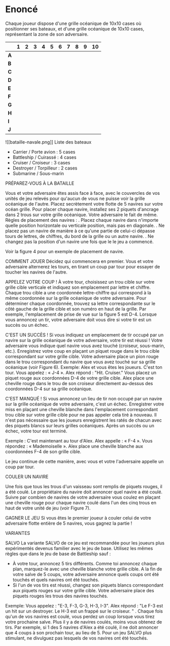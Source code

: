 
# Enoncé

Chaque joueur dispose d'une grille océanique de 10x10 cases où positionner ses bateaux, et d'une grille océanique de 10x10 cases, représentant la zone de son adversaire.

|  | 1 | 2 | 3 | 4 | 5 | 6 | 7 | 8 | 9 | 10 |
| ---- | ---- | ---- | ---- | ---- | ---- | ---- | ---- | ---- | ---- | ---- |
| **A** |  |  |  |  |  |  |  |  |  |  |
| **B** |  |  |  |  |  |  |  |  |  |  |
| **C** |  |  |  |  |  |  |  |  |  |  |
| **D** |  |  |  |  |  |  |  |  |  |  |
| **E** |  |  |  |  |  |  |  |  |  |  |
| **F** |  |  |  |  |  |  |  |  |  |  |
| **G** |  |  |  |  |  |  |  |  |  |  |
| **H** |  |  |  |  |  |  |  |  |  |  |
| **I** |  |  |  |  |  |  |  |  |  |  |
| **J** |  |  |  |  |  |  |  |  |  |  |
![[bataille-navale.png]]
Liste des bateaux
- Carrier / Porte avion :  5 cases
- Battleship / Cuirassé : 4 cases
- Cruiser / Croiseur : 3 cases
- Destroyer / Torpilleur : 2 cases
- Submarine / Sous-marin

PRÉPAREZ-VOUS À LA BATAILLE

Vous et votre adversaire êtes assis face à face, avec le couvercles de vos unités de jeu relevés pour qu'aucun de vous ne puisse voir la grille océanique de l'autre.
Placez secrètement votre flotte de 5 navires sur votre océan grille. Pour placer chaque navire, installez ses 2 piquets d'ancrage dans 2 trous sur votre grille océanique. Votre adversaire le fait de même.
Règles de placement des navires :
. Placez chaque navire dans n'importe quelle position horizontale ou verticale position, mais pas en diagonale.
. Ne placez pas un navire de manière à ce qu'une partie de celui-ci dépasse tours de lettres, de chiffres, du bord de la grille ou un autre navire.
. Ne changez pas la position d'un navire une fois que le le jeu a commencé.

Voir la figure 4 pour un exemple de placement de navire.

COMMENT JOUER
Décidez qui commencera en premier. Vous et votre adversaire alternerez les tours, en tirant un coup par tour pour essayer de toucher les navires de l'autre.

APPELEZ VOTRE COUP !
À votre tour, choisissez un trou cible sur votre grille cible verticale et indiquez son emplacement par lettre et chiffre.
Chaque trou cible a une coordonnée lettre-chiffre qui correspond à la même coordonnée sur la grille océanique de votre adversaire. Pour déterminer chaque coordonnée, trouvez sa lettre correspondante sur le côté gauche de la grille cible et son numéro en haut de la grille.
Par exemple, l'emplacement de prise de vue sur la figure 5 est D-4.
Lorsque vous annoncez un tir, votre adversaire doit vous dire si votre tir est un succès ou un échec.

C'EST UN SUCCÈS !
Si vous indiquez un emplacement de tir occupé par un navire sur la grille océanique de votre adversaire, votre tir est réussi ! Votre adversaire vous indique quel navire vous avez touché (croiseur, sous-marin, etc.). Enregistrez votre coup en plaçant un piquet rouge dans le trou cible correspondant sur votre grille cible. Votre adversaire place un pion rouge dans le trou correspondant du navire que vous avez touché sur sa grille océanique (voir Figure 6).
Exemple:
Alex et vous êtes les joueurs. C'est ton tour.
Vous appelez : « J-4 ».
Alex répond : "Hit. Cruiser."
Vous placez un piquet rouge aux coordonnées D-4 de votre grille cible. Alex place une cheville rouge dans le trou de son croiseur directement au-dessus des coordonnées D-4 sur sa grille océanique.

C'EST MANQUÉ !
Si vous annoncez un lieu de tir non occupé par un navire sur la grille océanique de votre adversaire, c'est un échec. Enregistrer votre miss en plaçant une cheville blanche dans l'emplacement correspondant trou cible sur votre grille cible pour ne pas appeler cela tiré à nouveau. Il n'est pas nécessaire que les joueurs enregistrent les ratés de chacun avec des piquets blancs sur leurs grilles océaniques.
Après un succès ou un échec, votre tour est terminé.

Exemple : C'est maintenant au tour d'Alex.
Alex appelle : « F-4 ».
Vous répondez : « Mademoiselle ».
Alex place une cheville blanche aux coordonnées F-4 de son
grille cible.

Le jeu continue de cette manière, avec vous et votre l'adversaire appelle un coup par tour.

COULER UN NAVIRE

Une fois que tous les trous d'un vaisseau sont remplis de piquets rouges, il a été coulé. Le propriétaire du navire doit annoncer quel navire a été coulé. Suivre par combien de navires de votre adversaire vous coulez en plaçant une cheville rouge pour chaque navire coulé dans l'un des cinq trous en haut de votre unité de jeu (voir Figure 7).

GAGNER LE JEU
Si vous êtes le premier joueur à couler celui de votre adversaire flotte entière de 5 navires, vous gagnez la partie !

VARIANTES

SALVO
La variante SALVO de ce jeu est recommandée pour les joueurs plus expérimentés devenus familier avec le jeu de base. Utilisez les mêmes règles que dans le jeu de base de Battleship sauf :
- À votre tour, annoncez 5 tirs différents. Comme toi annoncez chaque plan, marquez-le avec une cheville blanche votre grille cible. A la fin de votre salve de 5 coups, votre adversaire annonce quels coups ont été touchés et quels navires ont été touchés.
- Si l'un de vos tirs est réussi, changez son piquets blancs correspondant aux piquets rouges sur votre grille cible. Votre adversaire place des piquets rouges les trous des navires touchés.

Exemple:
Vous appelez : "E-3, F-3, G-3, H-3, I-3".
Alex répond : "Le F-3 est un hit sur un destroyer. Le H-3 est un
frappé sur le croiseur. "
. Chaque fois qu'un de vos navires est coulé,
vous perdez un coup lorsque vous tirez votre prochaine salve.
Plus il y a de navires coulés, moins vous obtenez de tirs.
Par exemple, si 1 des 5 navires d'Alex a été coulé,
il ne doit annoncer que 4 coups à son prochain tour,
au lieu de 5.
Pour un jeu SALVO plus stimulant, ne divulguez pas
lesquels de vos navires ont été touchés.


